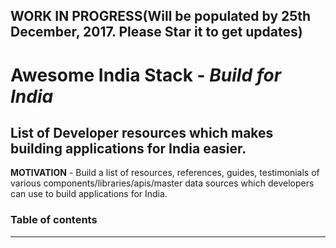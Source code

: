 **WORK IN PROGRESS(Will be populated by 25th December, 2017. Please Star it to get updates)**
---
# Awesome India Stack - *Build for India* 
## List of Developer resources which makes building applications for India easier.

**MOTIVATION** - Build a list of resources, references, guides, testimonials of various components/libraries/apis/master data sources which developers can use to build applications for India. 

### Table of contents
---
